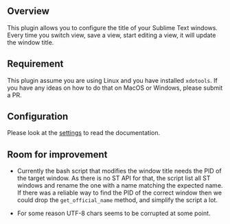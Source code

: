 ## Overview

This plugin allows you to configure the title of your Sublime Text windows.
Every time you switch view, save a view, start editing a view,
it will update the window title.

## Requirement

This plugin assume you are using Linux and you have installed `xdotools`.
If you have any ideas on how to do that on MacOS or Windows, please submit a PR.

## Configuration

Please look at the [settings](./set_window_title.sublime-settings) to read the
documentation.

## Room for improvement

* Currently the bash script that modifies the window title needs the PID of the 
  target window. As there is no ST API for that, the script list all ST windows
  and rename the one with a name matching the expected name.
  If there was a reliable way to find the PID of the correct window then we could drop the `get_official_name` method, and simplify the script a lot.

* For some reason UTF-8 chars seems to be corrupted at some point.
